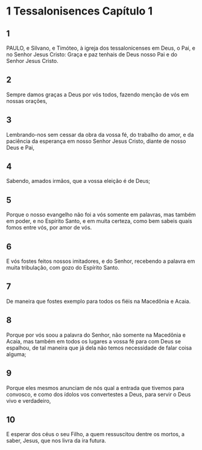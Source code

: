 # 1 Tessalonisences Capítulo 1

## 1
PAULO, e Silvano, e Timóteo, à igreja dos tessalonicenses em Deus, o Pai, e no Senhor Jesus Cristo: Graça e paz tenhais de Deus nosso Pai e do Senhor Jesus Cristo.

## 2
Sempre damos graças a Deus por vós todos, fazendo menção de vós em nossas orações,

## 3
Lembrando-nos sem cessar da obra da vossa fé, do trabalho do amor, e da paciência da esperança em nosso Senhor Jesus Cristo, diante de nosso Deus e Pai,

## 4
Sabendo, amados irmãos, que a vossa eleição é de Deus;

## 5
Porque o nosso evangelho não foi a vós somente em palavras, mas também em poder, e no Espírito Santo, e em muita certeza, como bem sabeis quais fomos entre vós, por amor de vós.

## 6
E vós fostes feitos nossos imitadores, e do Senhor, recebendo a palavra em muita tribulação, com gozo do Espírito Santo.

## 7
De maneira que fostes exemplo para todos os fiéis na Macedônia e Acaia.

## 8
Porque por vós soou a palavra do Senhor, não somente na Macedônia e Acaia, mas também em todos os lugares a vossa fé para com Deus se espalhou, de tal maneira que já dela não temos necessidade de falar coisa alguma;

## 9
Porque eles mesmos anunciam de nós qual a entrada que tivemos para convosco, e como dos ídolos vos convertestes a Deus, para servir o Deus vivo e verdadeiro,

## 10
E esperar dos céus o seu Filho, a quem ressuscitou dentre os mortos, a saber, Jesus, que nos livra da ira futura.

